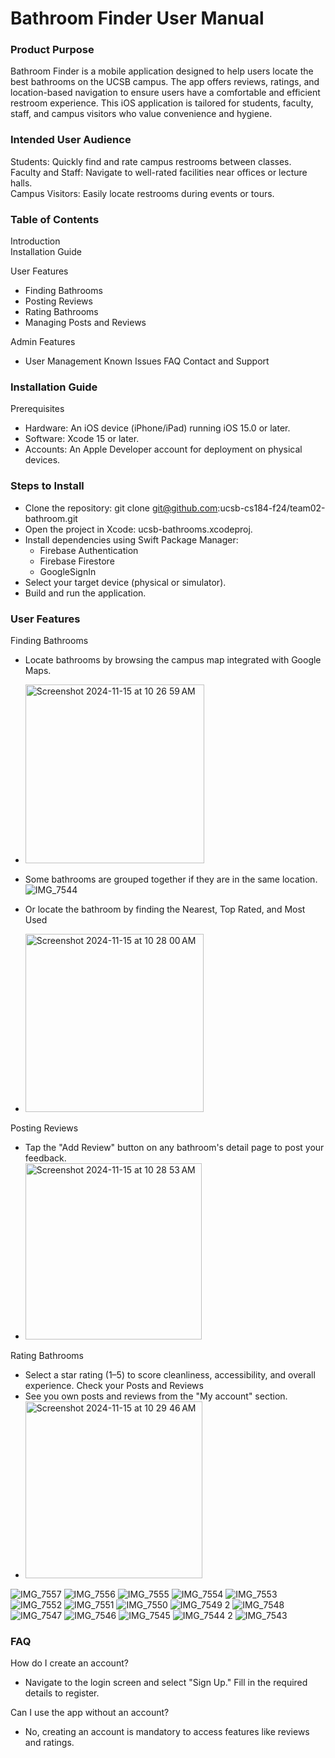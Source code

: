 # Bathroom Finder User Manual

### Product Purpose
Bathroom Finder is a mobile application designed to help users locate the best bathrooms on the UCSB campus. The app offers reviews, ratings, and location-based navigation to ensure users have a comfortable and efficient restroom experience. This iOS application is tailored for students, faculty, staff, and campus visitors who value convenience and hygiene.

### Intended User Audience
Students: Quickly find and rate campus restrooms between classes.\
Faculty and Staff: Navigate to well-rated facilities near offices or lecture halls.\
Campus Visitors: Easily locate restrooms during events or tours.

### Table of Contents
Introduction\
Installation Guide

User Features
- Finding Bathrooms
- Posting Reviews
- Rating Bathrooms
- Managing Posts and Reviews

Admin Features
- User Management
Known Issues
FAQ
Contact and Support


### Installation Guide
Prerequisites
- Hardware: An iOS device (iPhone/iPad) running iOS 15.0 or later.
- Software: Xcode 15 or later.
- Accounts: An Apple Developer account for deployment on physical devices.

### Steps to Install
- Clone the repository: git clone git@github.com:ucsb-cs184-f24/team02-bathroom.git
- Open the project in Xcode: ucsb-bathrooms.xcodeproj.
- Install dependencies using Swift Package Manager:
  - Firebase Authentication
  - Firebase Firestore
  - GoogleSignIn
- Select your target device (physical or simulator).
- Build and run the application.

### User Features
Finding Bathrooms
- Locate bathrooms by browsing the campus map integrated with Google Maps.
- <img width="286" alt="Screenshot 2024-11-15 at 10 26 59 AM" src="https://github.com/user-attachments/assets/c01206d0-35d4-4425-b9c3-06db5652daf1">
- Some bathrooms are grouped together if they are in the same location. 
![IMG_7544](https://github.com/user-attachments/assets/eed82ec2-8480-4dc5-836a-faa04554300d)


- Or locate the bathroom by finding the Nearest, Top Rated, and Most Used
- <img width="285" alt="Screenshot 2024-11-15 at 10 28 00 AM" src="https://github.com/user-attachments/assets/67d5563d-ce96-42a0-b3c3-2c3a35394c0f">


Posting Reviews
- Tap the "Add Review" button on any bathroom's detail page to post your feedback.
- <img width="282" alt="Screenshot 2024-11-15 at 10 28 53 AM" src="https://github.com/user-attachments/assets/923e339b-f0e7-44b3-a71b-c8e5c0200dc7">

Rating Bathrooms
- Select a star rating (1–5) to score cleanliness, accessibility, and overall experience.
Check your Posts and Reviews
- See you own posts and reviews from the "My account" section.
- <img width="283" alt="Screenshot 2024-11-15 at 10 29 46 AM" src="https://github.com/user-attachments/assets/8b743081-e392-4797-9e8e-e5360b495008">



![IMG_7557](https://github.com/user-attachments/assets/62831051-8328-47f1-898e-3b9669a29ee3)
![IMG_7556](https://github.com/user-attachments/assets/b4ff7535-2382-408f-b41a-ab9d99e84da1)
![IMG_7555](https://github.com/user-attachments/assets/b4f113ea-c6ab-4a5b-bdcd-ec746ca43ebc)
![IMG_7554](https://github.com/user-attachments/assets/faec3fcb-26ba-4c35-a324-3b554c8c3e28)
![IMG_7553](https://github.com/user-attachments/assets/823bb451-3b1c-458b-9dce-9e2ecfa3a464)
![IMG_7552](https://github.com/user-attachments/assets/d9041efe-c200-4714-a538-4d08b2eacf43)
![IMG_7551](https://github.com/user-attachments/assets/27de1f91-6b74-4092-9999-118c4fe0786e)
![IMG_7550](https://github.com/user-attachments/assets/b2082168-c497-4896-aa15-27a2526afc67)
![IMG_7549 2](https://github.com/user-attachments/assets/f1417221-77e2-4f65-aaa8-2ea796e3bfee)
![IMG_7548](https://github.com/user-attachments/assets/5f63331c-9b05-4d81-bfd2-6a69fe5c0f4a)
![IMG_7547](https://github.com/user-attachments/assets/ce7f0f48-becd-4e0c-9206-56dc013f8133)
![IMG_7546](https://github.com/user-attachments/assets/bb515d0d-496c-4b49-b281-9049ab7552c0)
![IMG_7545](https://github.com/user-attachments/assets/95a56afe-d1d1-44a6-ba97-5bd1312ab2a6)
![IMG_7544 2](https://github.com/user-attachments/assets/8024a9b1-5a78-4518-bd4c-a7909463ae0f)
![IMG_7543](https://github.com/user-attachments/assets/9d7f3689-7543-4996-bce8-84fdf2dbcdfe)



### FAQ
How do I create an account?
- Navigate to the login screen and select "Sign Up." Fill in the required details to register.

Can I use the app without an account?
- No, creating an account is mandatory to access features like reviews and ratings.











































































































































































































